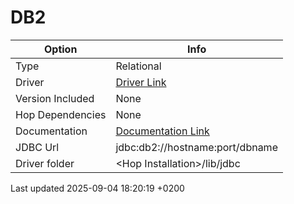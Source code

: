 <div id="header">

# DB2

</div>

<div id="content">

| Option           | Info                                                                                                                         |
| ---------------- | ---------------------------------------------------------------------------------------------------------------------------- |
| Type             | Relational                                                                                                                   |
| Driver           | [Driver Link](https://www.ibm.com/support/pages/db2-jdbc-driver-versions-and-downloads)                                      |
| Version Included | None                                                                                                                         |
| Hop Dependencies | None                                                                                                                         |
| Documentation    | [Documentation Link](https://www.ibm.com/support/knowledgecenter/SSCQGF_7.2.0.1/com.ibm.IBMDI.doc_7.2.0.1/rg_conn_jdbc.html) |
| JDBC Url         | jdbc:db2://hostname:port/dbname                                                                                              |
| Driver folder    | \<Hop Installation\>/lib/jdbc                                                                                                |

</div>

<div id="footer">

<div id="footer-text">

Last updated 2025-09-04 18:20:19 +0200

</div>

</div>
